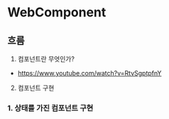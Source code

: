 # WebComponent

## 흐름

1. 컴포넌트란 무엇인가?

- https://www.youtube.com/watch?v=RtvSgptpfnY

2. 컴포넌트 구현

### 1. 상태를 가진 컴포넌트 구현
